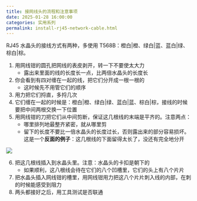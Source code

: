 ```yaml
---
title: 接网线头的流程和注意事项
date: 2025-01-28 16:00:00
categories: 实用系列
permalink: install-rj45-network-cable.html
---
```


RJ45 水晶头的接线方式有两种，多使用 T568B：橙白|橙、绿白|蓝、蓝白|绿、棕白|棕。

1. 用网线钳的圆孔把网线的表皮剥开，转一下不要使太大力
   - 露出来里面的线的长度长一点，比两倍水晶头的长度长
2. 你会看到有四对缠在一起的线，把它们分开成一根一根的
   - 这时候先不用管它们的顺序
3. 用力把它们捋直，多捋几次
4. 它们缠在一起的时候是：橙白|橙、绿白|绿、蓝白|蓝、棕白|棕，接线的时候要把中间两根交换一下位置
5. 用网线钳的刀把它们从中间剪断，保证这几根线的末端是平齐的。注意两点：
   - 哪里排列地最整齐紧密，就从哪里剪
   - 留下的长度不要比一倍水晶头的长度过长，否则露出来的部分容易损坏。这是一个**反面的例子**：这几根线的下面留得太长了，没还有完全地分开

<img src="/blog/images/rj45.webp">

6. 把这几根线插入到水晶头里。注意：水晶头的卡扣是朝下的
   - 如果顺利，这八根线会待在它们的八个凹槽里，它们的头上有八个片片
7. 把水晶头插入网线钳的槽里，用网线钳用力把这八个片片刺入线的内部，在刺的时候能感受到阻力
8. 两头都接好之后，用工具测试是否联通